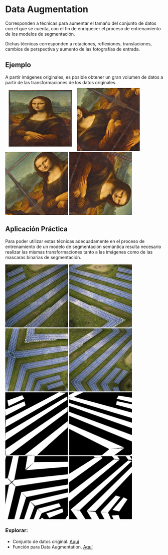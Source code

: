 # Data Augmentation

Corresponden a técnicas para aumentar el tamaño del conjunto de datos con el que se cuenta, con el fin de enriquecer el proceso de entrenamiento de los modelos de segmentación.

Dichas técnicas corresponden a rotaciones, reflexiones, translaciones, cambios de perspectiva y aumento de las fotografías de entrada.
## Ejemplo

A partir imágenes originales, es posible obtener un gran volumen de datos a partir de las transformaciones de los datos originales.
![Monalisa](https://github.com/AndresFlorez-Git/Proyecto_Electronica/blob/master/Segmentacion%20Semantica%20Git/Augmented%20Train%20Data/Examples/mona.png)
![Monalisa2](https://github.com/AndresFlorez-Git/Proyecto_Electronica/blob/master/Segmentacion%20Semantica%20Git/Augmented%20Train%20Data/Examples/aug_0_3324.png)
![Monalisa3](https://github.com/AndresFlorez-Git/Proyecto_Electronica/blob/master/Segmentacion%20Semantica%20Git/Augmented%20Train%20Data/Examples/aug_0_5133.png)
![Monalisa4](https://github.com/AndresFlorez-Git/Proyecto_Electronica/blob/master/Segmentacion%20Semantica%20Git/Augmented%20Train%20Data/Examples/aug_0_7308.png)
## Aplicación Práctica

Para poder utilizar estas técnicas adecuadamente en el proceso de entrenamiento de un modelo de segmentación semántica resulta necesario realizar las mismas transformaciones tanto a las imágenes como de las mascaras binarias de segmentación.

![ejemplo1](https://github.com/AndresFlorez-Git/Proyecto_Electronica/blob/master/Segmentacion%20Semantica%20Git/Data%20Set/Images/28.jpg)
![ejemplo1_t1](https://github.com/AndresFlorez-Git/Proyecto_Electronica/blob/master/Segmentacion%20Semantica%20Git/Augmented%20Train%20Data/Images/aug_51_1140.png)
![ejemplo1_t2](https://github.com/AndresFlorez-Git/Proyecto_Electronica/blob/master/Segmentacion%20Semantica%20Git/Augmented%20Train%20Data/Images/aug_51_1149.png)
![ejemplo1_t3](https://github.com/AndresFlorez-Git/Proyecto_Electronica/blob/master/Segmentacion%20Semantica%20Git/Augmented%20Train%20Data/Images/aug_51_1654.png)
![ejemplo2](https://github.com/AndresFlorez-Git/Proyecto_Electronica/blob/master/Segmentacion%20Semantica%20Git/Data%20Set/Masks/Label_28.png)
![ejemplo2_t1](https://github.com/AndresFlorez-Git/Proyecto_Electronica/blob/master/Segmentacion%20Semantica%20Git/Augmented%20Train%20Data/Masks/aug_51_1140.png)
![ejemplo2_t2](https://github.com/AndresFlorez-Git/Proyecto_Electronica/blob/master/Segmentacion%20Semantica%20Git/Augmented%20Train%20Data/Masks/aug_51_1149.png)
![ejemplo2_t3](https://github.com/AndresFlorez-Git/Proyecto_Electronica/blob/master/Segmentacion%20Semantica%20Git/Augmented%20Train%20Data/Masks/aug_51_1654.png)


### Explorar:
- Conjunto de datos original. [Aquí](https://github.com/AndresFlorez-Git/Proyecto_Electronica/tree/master/Segmentacion%20Semantica%20Git/Data%20Set)
- Función para Data Augmentation. [Aquí](https://github.com/AndresFlorez-Git/Proyecto_Electronica/tree/master/Segmentacion%20Semantica%20Git/Preprocessing)